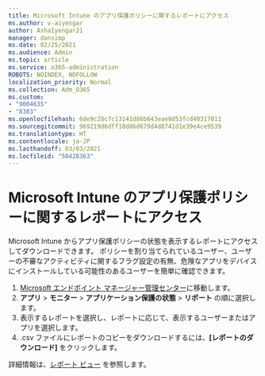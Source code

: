 ```yaml
---
title: Microsoft Intune のアプリ保護ポリシーに関するレポートにアクセス
ms.author: v-aiyengar
author: AshaIyengar21
manager: dansimp
ms.date: 02/25/2021
ms.audience: Admin
ms.topic: article
ms.service: o365-administration
ROBOTS: NOINDEX, NOFOLLOW
localization_priority: Normal
ms.collection: Adm_O365
ms.custom:
- "9004635"
- "8383"
ms.openlocfilehash: 6de9c28c7c13141d86b643eae8d53fcd40317011
ms.sourcegitcommit: 969219d6dff18d86d679d4d8741d1e39e4ce9539
ms.translationtype: HT
ms.contentlocale: ja-JP
ms.lasthandoff: 03/03/2021
ms.locfileid: "50428363"
---
```

# <a name="access-reports-about-app-protection-policies-in-microsoft-intune"></a>Microsoft Intune のアプリ保護ポリシーに関するレポートにアクセス

Microsoft Intune からアプリ保護ポリシーの状態を表示するレポートにアクセスしてダウンロードできます。 ポリシーを割り当てられているユーザー、ユーザーの不審なアクティビティに関するフラグ設定の有無、危険なアプリをデバイスにインストールしている可能性のあるユーザーを簡単に確認できます。

1. [Microsoft エンドポイント マネージャー管理センター](https://go.microsoft.com/fwlink/?linkid=2109431)に移動します。
1. **アプリ** > **モニター** > **アプリケーション保護の状態** > **リポート** の順に選択します。
1. 表示するレポートを選択し、レポートに応じて、表示するユーザーまたはアプリを選択します。
1. .csv ファイルにレポートのコピーをダウンロードするには、**[レポートのダウンロード]** をクリックします。

詳細情報は、[レポート ビュー](https://go.microsoft.com/fwlink/?linkid=2109431) を参照します。
